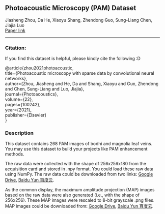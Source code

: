 ## Photoacoustic Microscopy (PAM) Dataset

Jiasheng Zhou, Da He, Xiaoyu Shang, Zhendong Guo, Sung-Liang Chen, Jiajia Luo \
[Paper link](https://www.sciencedirect.com/science/article/pii/S2213597921000045)
 - - -
### Citation:
If you find this dataset is helpful, please kindly cite the following :D

@article{zhou2021photoacoustic, \
  title={Photoacoustic microscopy with sparse data by convolutional neural networks}, \
  author={Zhou, Jiasheng and He, Da and Shang, Xiaoyu and Guo, Zhendong and Chen, Sung-Liang and Luo, Jiajia}, \
  journal={Photoacoustics}, \
  volume={22}, \
  pages={100242}, \
  year={2021}, \
  publisher={Elsevier} \
}

### Description
This dataset contains 268 PAM images of bodhi and magnolia leaf veins. You may use this dataset to build your projects like PAM enhancement methods.

The raw data were collected with the shape of 256x256x180 from the acquisition card and stored in .npy format. You could load these raw data using NumPy. The raw data could be downloaded from two links: [Google Drive](), [Baidu Yun 百度云]().

As the common display, the maximum amplitude projection (MAP) images based on the raw data were also generated (i.e., with the shape of 256x256). These MAP images were rescaled to 8-bit grayscale .png files. MAP images could be downloaded from: [Google Drive](), [Baidu Yun 百度云]().




